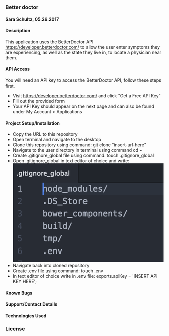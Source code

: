 ### Better doctor

#### Sara Schultz, 05.26.2017

#### Description

This application uses the BetterDoctor API https://developer.betterdoctor.com/ to allow the user enter symptoms they are experiencing, as well as the state they live in, to locate a physician near them.

#### API Access
You will need an API key to access the BetterDoctor API, follow these steps first.
* Visit https://developer.betterdoctor.com/ and click "Get a Free API Key"
* Fill out the provided form
* Your API Key should appear on the next page and can also be found under My Account > Applications


#### Project Setup/Installation

* Copy the URL to this repository
* Open terminal and navigate to the desktop
* Clone this repository using command: git clone "insert-url-here"
* Navigate to the user directory in terminal using command cd ~
* Create .gitignore_global file using command: touch .gitignore_global
* Open .gitignore_global in text editor of choice and write:
  ![screenshot](/img/gitignore.png)
* Navigate back into cloned repository
* Create .env file using command: touch .env
* In text editor of choice write in .env file:
  exports.apiKey = 'INSERT API KEY HERE';

#### Known Bugs

#### Support/Contact Details

#### Technologies Used

### License

